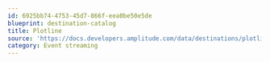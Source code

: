 ```yaml
---
id: 6925bb74-4753-45d7-866f-eea0be50e5de
blueprint: destination-catalog
title: Plotline
source: 'https://docs.developers.amplitude.com/data/destinations/plotline'
category: Event streaming
---
```

